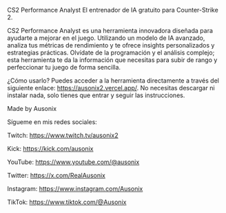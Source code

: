 CS2 Performance Analyst
El entrenador de IA gratuito para Counter-Strike 2.

CS2 Performance Analyst es una herramienta innovadora diseñada para ayudarte a mejorar en el juego. Utilizando un modelo de IA avanzado, analiza tus métricas de rendimiento y te ofrece insights personalizados y estrategias prácticas. Olvídate de la programación y el análisis complejo; esta herramienta te da la información que necesitas para subir de rango y perfeccionar tu juego de forma sencilla.

¿Cómo usarlo?
Puedes acceder a la herramienta directamente a través del siguiente enlace: https://ausonix2.vercel.app/. No necesitas descargar ni instalar nada, solo tienes que entrar y seguir las instrucciones.

Made by Ausonix

Sígueme en mis redes sociales:

Twitch: https://www.twitch.tv/ausonix2

Kick: https://kick.com/ausonix

YouTube: https://www.youtube.com/@ausonix

Twitter: https://x.com/RealAusonix

Instagram: https://www.instagram.com/Ausonix

TikTok: https://www.tiktok.com/@Ausonix
